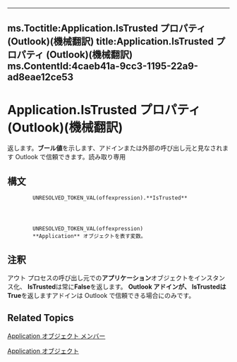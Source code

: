 

---
ms.Toctitle:Application.IsTrusted プロパティ (Outlook)(機械翻訳)
title:Application.IsTrusted プロパティ (Outlook)(機械翻訳)
ms.ContentId:4caeb41a-9cc3-1195-22a9-ad8eae12ce53
---
# Application.IsTrusted プロパティ (Outlook)(機械翻訳)




返します。**ブール値**を示します、アドインまたは外部の呼び出し元と見なされます Outlook で信頼できます。読み取り専用

## 構文

            UNRESOLVED_TOKEN_VAL(offexpression).**IsTrusted**




            UNRESOLVED_TOKEN_VAL(offexpression)
            **Application** オブジェクトを表す変数。



## 注釈
アウト プロセスの呼び出し元での**アプリケーション**オブジェクトをインスタンス化、 **IsTrusted**は常に**False**を返します。  **Outlook アドインが、 IsTrustedは True**を返しますアドインは Outlook で信頼できる場合にのみです。



## Related Topics

[Application オブジェクト メンバー](3519c89c-2353-85ee-7ddc-62e5dd85a8e7.md)

[Application オブジェクト](797003e7-ecd1-eccb-eaaf-32d6ddde8348.md)




